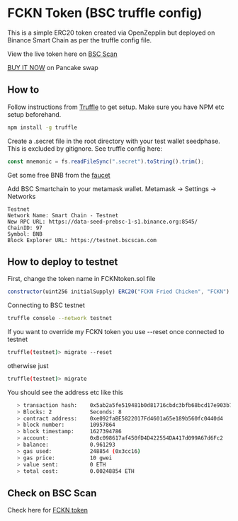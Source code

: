 # FCKN Token (BSC truffle config)

This is a simple ERC20 token created via OpenZepplin but deployed on Binance Smart Chain as per the truffle config file.

View the live token here on [BSC Scan](https://bscscan.com/token/0x9fB0650721f43e8Ffee86B20f4203F3f50A143d2)

[BUY IT NOW](https://exchange.pancakeswap.finance/#/swap?outputCurrency=0x9fB0650721f43e8Ffee86B20f4203F3f50A143d2) on Pancake swap


## How to 

Follow instructions from [Truffle](https://www.trufflesuite.com/docs/truffle/getting-started/installation) to get setup. Make sure you have NPM etc setup beforehand.

```bash
npm install -g truffle
```
Create a .secret file in the root directory with your test wallet seedphase. This is excluded by gitignore. See truffle config here:

```javascript
const mnemonic = fs.readFileSync(".secret").toString().trim();
```

Get some free BNB from the [faucet](https://testnet.binance.org/faucet-smart)

Add BSC Smartchain to your metamask wallet. Metamask -> Settings -> Networks
```
Testnet
Network Name: Smart Chain - Testnet
New RPC URL: https://data-seed-prebsc-1-s1.binance.org:8545/
ChainID: 97
Symbol: BNB
Block Explorer URL: https://testnet.bscscan.com
``` 

## How to deploy to testnet
First, change the token name in FCKNtoken.sol file
```javascript
constructor(uint256 initialSupply) ERC20("FCKN Fried Chicken", "FCKN") 
```
Connecting to BSC testnet

```bash
truffle console --network testnet
```

If you want to override my FCKN token you use --reset once connected to testnet

```bash
truffle(testnet)> migrate --reset
```

otherwise just 

```bash
truffle(testnet)> migrate 
```

You should see the address etc like this
```bash
   > transaction hash:    0x5ab2a5fe519481b0d81716cbdc3bfb68bcd17e903b75fb59a525fe9b5ee68673
   > Blocks: 2            Seconds: 8
   > contract address:    0xe092faBE5822017Fd4601a65e189b560fc0440d4
   > block number:        10957864
   > block timestamp:     1627394786
   > account:             0xBc098617af450fD4D422554DA417d099A67d6Fc2
   > balance:             0.961293
   > gas used:            248854 (0x3cc16)
   > gas price:           10 gwei
   > value sent:          0 ETH
   > total cost:          0.00248854 ETH
```


## Check on BSC Scan
Check here for [FCKN token](https://testnet.bscscan.com/token/0xeD9bC5F97A15328047b71cdf254253edE469D8D2)
